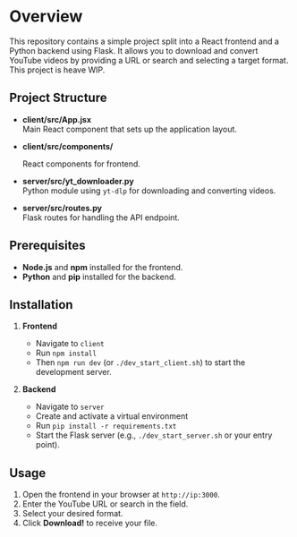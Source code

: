 # Overview

This repository contains a simple project split into a React frontend and a Python backend using Flask. It allows you to download and convert YouTube videos by providing a URL or search and selecting a target format.
This project is heave WIP.

## Project Structure

- **client/src/App.jsx**  
  Main React component that sets up the application layout.

- **client/src/components/**

  React components for frontend.

- **server/src/yt_downloader.py**  
  Python module using `yt-dlp` for downloading and converting videos.

- **server/src/routes.py**  
  Flask routes for handling the API endpoint.

## Prerequisites

- **Node.js** and **npm** installed for the frontend.
- **Python**  and **pip** installed for the backend.

## Installation

1. **Frontend**  
   - Navigate to `client`  
   - Run `npm install`  
   - Then `npm run dev` (or `./dev_start_client.sh`) to start the development server.

2. **Backend**  
   - Navigate to `server`  
   - Create and activate a virtual environment  
   - Run `pip install -r requirements.txt`  
   - Start the Flask server (e.g., `./dev_start_server.sh` or your entry point).

## Usage

1. Open the frontend in your browser at `http://ip:3000`.
2. Enter the YouTube URL or search  in the field.
3. Select your desired format.
4. Click **Download!** to receive your file.
